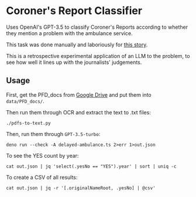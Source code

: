 # Coroner's Report Classifier
Uses OpenAI's GPT-3.5 to classify Coroner's Reports according to whether they mention a problem with the ambulance service.

This task was done manually and laboriously for [this story](https://www.theguardian.com/society/2023/mar/09/more-than-500-deaths-in-england-last-year-after-long-ambulance-wait).

This is a retrospective experimental application of an LLM to the problem, to see how well it lines up with the journalists' judgements.

## Usage
First, get the PFD_docs from [Google Drive](https://drive.google.com/drive/folders/1R4cfQQ53UnWkDF3mMXlBI7XdnPgzDk49) and put them into `data/PFD_docs/`.

Then run them through OCR and extract the text to .txt files:

```
./pdfs-to-text.py
```

Then, run them through `GPT-3.5-turbo`:
```
deno run --check -A delayed-ambulance.ts 2>err 1>out.json
```

To see the YES count by year:
```
cat out.json | jq 'select(.yesNo == "YES").year' | sort | uniq -c
```

To create a CSV of all results:
```
cat out.json | jq -r '[.originalNameRoot, .yesNo] | @csv'
```
